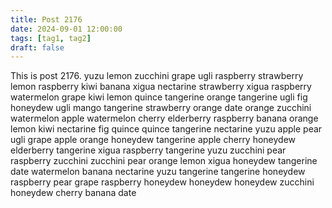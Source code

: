 ```yaml
---
title: Post 2176
date: 2024-09-01 12:00:00
tags: [tag1, tag2]
draft: false
---
```

This is post 2176.
yuzu
lemon
zucchini
grape
ugli
raspberry
strawberry
lemon
raspberry
kiwi
banana
xigua
nectarine
strawberry
xigua
raspberry
watermelon
grape
kiwi
lemon
quince
tangerine
orange
tangerine
ugli
fig
honeydew
ugli
mango
tangerine
strawberry
orange
date
orange
zucchini
watermelon
apple
watermelon
cherry
elderberry
raspberry
banana
orange
lemon
kiwi
nectarine
fig
quince
quince
tangerine
nectarine
yuzu
apple
pear
ugli
grape
apple
orange
honeydew
tangerine
apple
cherry
honeydew
elderberry
tangerine
xigua
raspberry
tangerine
yuzu
zucchini
pear
raspberry
zucchini
zucchini
pear
orange
lemon
xigua
honeydew
tangerine
date
watermelon
banana
nectarine
yuzu
tangerine
tangerine
honeydew
raspberry
pear
grape
raspberry
honeydew
honeydew
honeydew
zucchini
honeydew
cherry
banana
date
